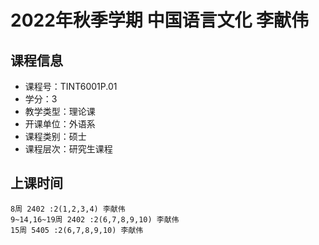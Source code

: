 # 2022年秋季学期 中国语言文化 李献伟






## 课程信息

- 课程号：TINT6001P.01
- 学分：3
- 教学类型：理论课
- 开课单位：外语系
- 课程类别：硕士
- 课程层次：研究生课程

## 上课时间

```
8周 2402 :2(1,2,3,4) 李献伟
9~14,16~19周 2402 :2(6,7,8,9,10) 李献伟
15周 5405 :2(6,7,8,9,10) 李献伟
```

